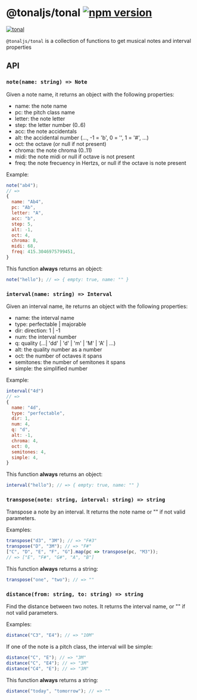 # @tonaljs/tonal [![npm version](https://img.shields.io/npm/v/@tonaljs/tonal.svg?style=flat-square)](https://www.npmjs.com/package/@tonaljs/tonal)

[![tonal](https://img.shields.io/badge/@tonaljs-tonal-yellow.svg?style=flat-square)](https://www.npmjs.com/browse/keyword/tonal)

`@tonaljs/tonal` is a collection of functions to get musical notes and interval properties

## API

### `note(name: string) => Note`

Given a note name, it returns an object with the following properties:

- name: the note name
- pc: the pitch class name
- letter: the note letter
- step: the letter number (0..6)
- acc: the note accidentals
- alt: the accidental number (..., -1 = 'b', 0 = '', 1 = '#', ...)
- oct: the octave (or null if not present)
- chroma: the note chroma (0..11)
- midi: the note midi or null if octave is not present
- freq: the note frecuency in Hertzs, or null if the octave is note present

Example:

```js
note("ab4");
// =>
{
  name: "Ab4",
  pc: "Ab",
  letter: "A",
  acc: "b",
  step: 5,
  alt: -1,
  oct: 4,
  chroma: 8,
  midi: 68,
  freq: 415.3046975799451,
}
```

This function **always** returns an object:

```js
note("hello"); // => { empty: true, name: "" }
```

### `interval(name: string) => Interval`

Given an interval name, ite returns an object with the following properties:

- name: the interval name
- type: perfectable | majorable
- dir: direction: 1 | -1
- num: the interval number
- q: quality (...| 'dd' | 'd' | 'm' | 'M' | 'A' | ...)
- alt: the quality number as a number
- oct: the number of octaves it spans
- semitones: the number of semitones it spans
- simple: the simplified number

Example:

```js
interval("4d")
// =>
{
  name: "4d",
  type: "perfectable",
  dir: 1,
  num: 4,
  q: "d",
  alt: -1,
  chroma: 4,
  oct: 0,
  semitones: 4,
  simple: 4,
}
```

This function **always** returns an object:

```js
interval("hello"); // => { empty: true, name: "" }
```

### `transpose(note: string, interval: string) => string`

Transpose a note by an interval. It returns the note name or "" if not valid parameters.

Examples:

```js
transpose("d3", "3M"); // => "F#3"
transpose("D", "3M"); // => "F#"
["C", "D", "E", "F", "G"].map(pc => transpose(pc, "M3"));
// => ["E", "F#", "G#", "A", "B"]
```

This function **always** returns a string:

```js
transpose("one", "two"); // => ""
```

### `distance(from: string, to: string) => string`

Find the distance between two notes. It returns the interval name, or "" if not valid parameters.

Examples:

```js
distance("C3", "E4"); // => "10M"
```

If one of the note is a pitch class, the interval will be simple:

```js
distance("C", "E"); // => "3M"
distance("C", "E4"); // => "3M"
distance("C4", "E"); // => "3M"
```

This function **always** returns a string:

```js
distance("today", "tomorrow"); // => ""
```
